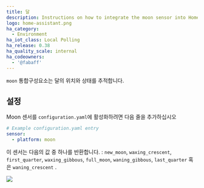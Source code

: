 ```yaml
---
title: 달
description: Instructions on how to integrate the moon sensor into Home Assistant.
logo: home-assistant.png
ha_category:
  - Environment
ha_iot_class: Local Polling
ha_release: 0.38
ha_quality_scale: internal
ha_codeowners:
  - '@fabaff'
---
```


`moon` 통합구성요소는 달의 위치와 상태를 추적합니다.

## 설정 

Moon 센서를 `configuration.yaml`에 활성화하려면 다음 줄을 추가하십시오

```yaml
# Example configuration.yaml entry
sensor:
  - platform: moon
```

이 센서는 다음의 값 중 하나를 반환합니다. :
`new_moon`, `waxing_crescent`, `first_quarter`, `waxing_gibbous`, `full_moon`, `waning_gibbous`, `last_quarter` 혹은 `waning_crescent` .

<p class='img'>
<img src='/images/screenshots/more-info-dialog-moon.png' />
</p>
